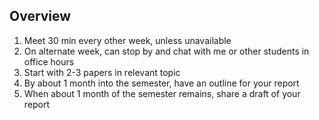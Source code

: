 Overview
-

1. Meet 30 min every other week, unless unavailable
2. On alternate week, can stop by and chat with me or other students in office hours
3. Start with 2-3 papers in relevant topic
4. By about 1 month into the semester, have an outline for your report
5. When about 1 month of the semester remains, share a draft of your report
